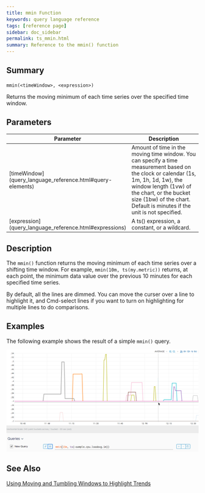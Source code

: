 ```yaml
---
title: mmin Function
keywords: query language reference
tags: [reference page]
sidebar: doc_sidebar
permalink: ts_mmin.html
summary: Reference to the mmin() function
---
```


## Summary

```
mmin(<timeWindow>, <expression>)
```
Returns the moving minimum of each time series over the specified time window.

## Parameters

<table>
<tbody>
<thead>
<tr><th width="20%">Parameter</th><th width="80%">Description</th></tr>
</thead>
<tr>
<td markdown="span">[timeWindow](query_language_reference.html#query-elements)</td>
<td>Amount of time in the moving time window. You can specify a time measurement based on the clock or calendar (1s, 1m, 1h, 1d, 1w), the window length (1vw) of the chart, or the bucket size (1bw) of the chart. Default is minutes if the unit is not specified.</td></tr>
<tr>
<td markdown="span">[expression](query_language_reference.html#expressions)</td>
<td>A ts() expression, a constant, or a wildcard.  </td></tr>
</tbody>
</table>

## Description

The `mmin()` function returns the moving minimum of each time series over a shifting time window. For example, `mmin(10m, ts(my.metric))` returns, at each point, the minimum data value over the previous 10 minutes for each specified time series.

By default, all the lines are dimmed. You can move the curser over a line to highlight it, and Cmd-select lines if you want to turn on highlighting for multiple lines to do comparisons.

## Examples

The following example shows the result of a simple `mmin()` query.

![mmin](images/ts_mmin.png)

## See Also

[Using Moving and Tumbling Windows to Highlight Trends](https://docs.wavefront.com/query_language_windows_trends.html)
